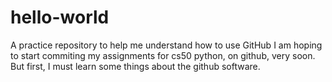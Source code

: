 # hello-world
A practice repository to help me understand how to use GitHub 
I am hoping to start commiting my assignments for cs50 python, on github, very soon. But first, I must learn some things about the github software.
